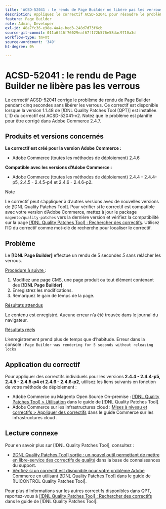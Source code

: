 ```yaml
---
title: 'ACSD-52041 : le rendu de Page Builder ne libère pas les verrous'
description: Appliquez le correctif ACSD-52041 pour résoudre le problème d’Adobe Commerce en raison duquel Page Builder effectue le rendu pendant cinq secondes sans libérer les verrous.
feature: Page Builder
role: Admin, Developer
exl-id: 48a7fc36-e98a-4a4e-bed3-248d7d73f6cb
source-git-commit: 011a6f46f76029eaf67f172b576e58dac9710a3d
workflow-type: tm+mt
source-wordcount: '349'
ht-degree: 0%

---
```


# ACSD-52041 : le rendu de Page Builder ne libère pas les verrous

Le correctif ACSD-52041 corrige le problème de rendu de Page Builder pendant cinq secondes sans libérer les verrous. Ce correctif est disponible lorsque la version 1.1.48 de [!DNL Quality Patches Tool (QPT)] est installée. L’ID du correctif est ACSD-52041-v2. Notez que le problème est planifié pour être corrigé dans Adobe Commerce 2.4.7.

## Produits et versions concernés

**Le correctif est créé pour la version Adobe Commerce :**

* Adobe Commerce (toutes les méthodes de déploiement) 2.4.6

**Compatible avec les versions d’Adobe Commerce :**

* Adobe Commerce (toutes les méthodes de déploiement) 2.4.4 - 2.4.4-p5, 2.4.5 - 2.4.5-p4 et 2.4.6 - 2.4.6-p2.



>[!NOTE]
>
>Le correctif peut s’appliquer à d’autres versions avec de nouvelles versions de [!DNL Quality Patches Tool]. Pour vérifier si le correctif est compatible avec votre version d’Adobe Commerce, mettez à jour le package `magento/quality-patches` vers la dernière version et vérifiez la compatibilité sur la page [[!DNL Quality Patches Tool] : Rechercher des correctifs](https://experienceleague.adobe.com/tools/commerce-quality-patches/index.html?lang=fr). Utilisez l’ID du correctif comme mot-clé de recherche pour localiser le correctif.


## Problème

Le **[!DNL Page Builder]** effectue un rendu de 5 secondes *5* sans relâcher les verrous.

<u>Procédure à suivre </u> :

1. Modifiez une page CMS, une page produit ou tout élément contenant des **[!DNL Page Builder]**.
1. Enregistrez les modifications.
1. Remarquez le gain de temps de la page.

<u>Résultats attendus</u>

Le contenu est enregistré. Aucune erreur n’a été trouvée dans le journal du navigateur.

<u>Résultats réels</u>

L’enregistrement prend plus de temps que d’habitude.
Erreur dans la console : ``Page Builder was rendering for 5 seconds without releasing locks``

## Application du correctif

Pour appliquer des correctifs individuels pour les versions **2.4.4 - 2.4.4-p5, 2.4.5 - 2.4.5-p4 et 2.4.6 - 2.4.6-p2**, utilisez les liens suivants en fonction de votre méthode de déploiement :

* Adobe Commerce ou Magento Open Source On-premise : [[!DNL Quality Patches Tool] > Utilisation](/help/tools/quality-patches-tool/usage.md) dans le guide de [!DNL Quality Patches Tool].
* Adobe Commerce sur les infrastructures cloud : [Mises à niveau et correctifs > Appliquer des correctifs](https://experienceleague.adobe.com/docs/commerce-cloud-service/user-guide/develop/upgrade/apply-patches.html?lang=fr) dans le guide Commerce sur les infrastructures cloud .

## Lecture connexe

Pour en savoir plus sur [!DNL Quality Patches Tool], consultez :

* [[!DNL Quality Patches Tool] sortie : un nouvel outil permettant de mettre en libre-service des correctifs de qualité](https://experienceleague.adobe.com/fr/docs/commerce-operations/tools/quality-patches-tool/quality-patches-tool-to-self-serve-quality-patches) dans la base de connaissances du support.
* [Vérifiez si un correctif est disponible pour votre problème Adobe Commerce en utilisant [!DNL Quality Patches Tool]](/help/tools/quality-patches-tool/patches-available-in-qpt/check-patch-for-magento-issue-with-magento-quality-patches.md) dans le guide de [!UICONTROL Quality Patches Tool].


Pour plus d’informations sur les autres correctifs disponibles dans QPT, reportez-vous à [[!DNL Quality Patches Tool] : Rechercher des correctifs](<https://experienceleague.adobe.com/tools/commerce-quality-patches/index.html?lang=fr>) dans le guide de [!DNL Quality Patches Tool].
